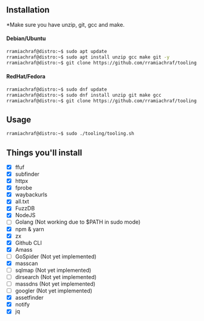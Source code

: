 ## Installation
*Make sure you have unzip, git, gcc and make.
#### Debian/Ubuntu
```sh
rramiachraf@distro:~$ sudo apt update
rramiachraf@distro:~$ sudo apt install unzip gcc make git -y
rramiachraf@distro:~$ git clone https://github.com/rramiachraf/tooling.git
```
#### RedHat/Fedora
```sh
rramiachraf@distro:~$ sudo dnf update
rramiachraf@distro:~$ sudo dnf install unzip git make gcc
rramiachraf@distro:~$ git clone https://github.com/rramiachraf/tooling.git
```
## Usage
```sh
rramiachraf@distro:~$ sudo ./tooling/tooling.sh
```

## Things you'll install
- [x] ffuf
- [x] subfinder
- [x] httpx
- [x] fprobe
- [x] waybackurls
- [x] all.txt
- [x] FuzzDB
- [x] NodeJS
- [ ] Golang (Not working due to $PATH in sudo mode)
- [x] npm & yarn
- [x] zx
- [x] Github CLI
- [x] Amass
- [ ] GoSpider (Not yet implemented)
- [x] masscan
- [ ] sqlmap (Not yet implemented)
- [ ] dirsearch (Not yet implemented)
- [ ] massdns (Not yet implemented)
- [ ] googler (Not yet implemented)
- [x] assetfinder
- [x] notify
- [x] jq
